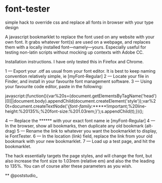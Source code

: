 # font-tester
simple hack to override css and replace all fonts in browser with your type design

A javascript bookmarklet to replace the font used on any website with your own font. It grabs whatever font(s) are used on a webpage, and replaces them with a locally installed font—namely—yours. Especially useful for testing non-latin scripts without mocking up contexts with Adobe CC.

Installation instructions. I have only tested this in Firefox and Chrome.

1 — Export your .otf as usual from your font editor. It is best to keep naming convention relatively simple, ie [myFont-Regular]
2 — Locate your file in Finder, and install in your favourite font management software. 
3 — Using your favourite code editor, paste in the following:

javascript:(function(){var%20s=(document.getElementsByTagName('head')[0]||document.body).appendChild(document.createElement('style'));var%20t=document.createTextNode('*{font-family:******!important;%20line-height:%20135%;%20font-size:%201.03rem;}');s.appendChild(t);})();

4 — Replace the ****** with your exact font name ie [myFont-Regular]
4 — In the browser, show all bookmarks, then duplicate any old bookmark (alt-drag)
5 — Rename the link to whatever you want the bookmarklet to display, ie FontTester. 
6 — In the location (link) field, replace the link from your old bookmark with your new bookmarklet.
7 — Load up a test page, and hit the bookmarklet.

The hack essentially targets the page styles, and will change the font, but also increase the font size to 1.03rem (relative em) and also the the leading to 135%. You can of course alter these parameters as you wish.

**  @poststudio_


